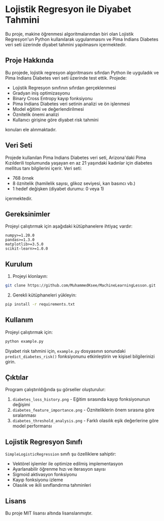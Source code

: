 # Lojistik Regresyon ile Diyabet Tahmini

Bu proje, makine öğrenmesi algoritmalarından biri olan Lojistik Regresyon'un Python kullanılarak uygulanmasını ve Pima Indians Diabetes veri seti üzerinde diyabet tahmini yapılmasını içermektedir.

## Proje Hakkında

Bu projede, lojistik regresyon algoritmasını sıfırdan Python ile uyguladık ve Pima Indians Diabetes veri seti üzerinde test ettik. Projede:

- Lojistik Regresyon sınıfının sıfırdan gerçeklenmesi
- Gradyan iniş optimizasyonu
- Binary Cross Entropy kayıp fonksiyonu
- Pima Indians Diabetes veri setinin analizi ve ön işlenmesi
- Model eğitimi ve değerlendirilmesi
- Öznitelik önemi analizi
- Kullanıcı girişine göre diyabet risk tahmini

konuları ele alınmaktadır.

## Veri Seti

Projede kullanılan Pima Indians Diabetes veri seti, Arizona'daki Pima Kızılderili toplumunda yaşayan en az 21 yaşındaki kadınlar için diabetes mellitus tanı bilgilerini içerir. Veri seti:

- 768 örnek
- 8 öznitelik (hamilelik sayısı, glikoz seviyesi, kan basıncı vb.)
- 1 hedef değişken (diyabet durumu: 0 veya 1)

içermektedir.

## Gereksinimler

Projeyi çalıştırmak için aşağıdaki kütüphanelere ihtiyaç vardır:

```
numpy>=1.20.0
pandas>=1.3.0
matplotlib>=3.5.0
scikit-learn>=1.0.0
```

## Kurulum

1. Projeyi klonlayın:
```bash
git clone https://github.com/MuhammedKsee/MachineLearningLesson.git
```

2. Gerekli kütüphaneleri yükleyin:
```bash
pip install -r requirements.txt
```

## Kullanım

Projeyi çalıştırmak için:

```bash
python example.py
```

Diyabet risk tahmini için, `example.py` dosyasının sonundaki `predict_diabetes_risk()` fonksiyonunu etkinleştirin ve kişisel bilgilerinizi girin.

## Çıktılar

Program çalıştırıldığında şu görseller oluşturulur:

1. `diabetes_loss_history.png` - Eğitim sırasında kayıp fonksiyonunun değişimi
2. `diabetes_feature_importance.png` - Özniteliklerin önem sırasına göre sıralanması
3. `diabetes_threshold_analysis.png` - Farklı olasılık eşik değerlerine göre model performansı

## Lojistik Regresyon Sınıfı

`SimpleLogisticRegression` sınıfı şu özelliklere sahiptir:

- Vektörel işlemler ile optimize edilmiş implementasyon
- Ayarlanabilir öğrenme hızı ve iterasyon sayısı
- Sigmoid aktivasyon fonksiyonu
- Kayıp fonksiyonu izleme
- Olasılık ve ikili sınıflandırma tahminleri

## Lisans

Bu proje MIT lisansı altında lisanslanmıştır.